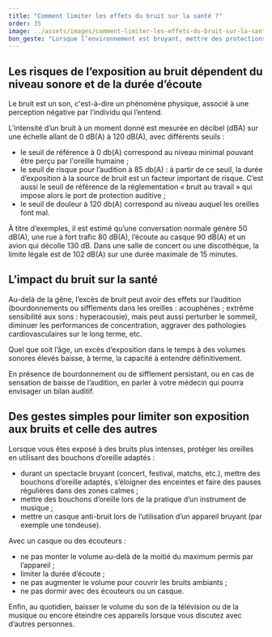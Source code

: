 ```yaml
---
title: "Comment limiter les effets du bruit sur la santé ?"
order: 35
image: ../assets/images/comment-limiter-les-effets-du-bruit-sur-la-sante.jpg
bon_geste: "Lorsque l’environnement est bruyant, mettre des protections auditives et faire des pauses régulières dans des lieux calmes."
---
```


## Les risques de l’exposition au bruit dépendent du niveau sonore et de la durée d’écoute

Le bruit est un son, c'est-à-dire un phénomène physique, associé à une perception négative par l’individu qui l’entend.

L’intensité d’un bruit à un moment donné est mesurée en décibel (dBA) sur une échelle allant de 0 dB(A) à 120 dB(A), avec différents seuils : 
- le seuil de référence à 0 db(A) correspond au niveau minimal pouvant être perçu par l'oreille humaine ;
- le seuil de risque pour l’audition à 85 db(A) : à partir de ce seuil, la durée d’exposition à la source de bruit est un facteur important de risque. C’est aussi le seuil de référence de la réglementation « bruit au travail » qui impose alors le port de protection auditive ;
- le seuil de douleur à 120 db(A) correspond au niveau auquel les oreilles font mal.
 
À titre d’exemples, il est estimé qu’une conversation normale génère 50 dB(A), une rue à fort trafic 80 dB(A), l’écoute au casque 90 dB(A) et un avion qui décolle 130 dB. Dans une salle de concert ou une discothèque, la limite légale est de 102 dB(A) sur une durée maximale de 15 minutes.
	
## L’impact du bruit sur la santé

Au-delà de la gêne, l’excès de bruit peut avoir des effets sur l’audition (bourdonnements ou sifflements dans les oreilles : acouphènes ; extrême sensibilité aux sons : hyperacousie), mais peut aussi perturber le sommeil, diminuer les performances de concentration, aggraver des pathologies cardiovasculaires sur le long terme, etc. 

Quel que soit l’âge, un excès d’exposition dans le temps à des volumes sonores élevés baisse, à terme, la capacité à entendre définitivement.
 
En présence de bourdonnement ou de sifflement persistant, ou en cas de sensation de baisse de l’audition, en parler à votre médecin qui pourra envisager un bilan auditif.

## Des gestes simples pour limiter son exposition aux bruits et celle des autres

Lorsque vous êtes exposé à des bruits plus intenses, protéger les oreilles en utilisant des bouchons d’oreille adaptés :
- durant un spectacle bruyant (concert, festival, matchs, etc.), mettre des bouchons d’oreille adaptés, s’éloigner des enceintes et faire des pauses régulières dans des zones calmes ;
- mettre des bouchons d’oreille lors de la pratique d’un instrument de musique ;
- mettre un casque anti-bruit lors de l’utilisation d’un appareil bruyant (par exemple une tondeuse).
 
Avec un casque ou des écouteurs : 
- ne pas monter le volume au-delà de la moitié du maximum permis par l’appareil ;
- limiter la durée d’écoute ;
- ne pas augmenter le volume pour couvrir les bruits ambiants ;
- ne pas dormir avec des écouteurs ou un casque.

Enfin, au quotidien, baisser le volume du son de la télévision ou de la musique ou encore éteindre ces appareils lorsque vous discutez avec d’autres personnes.